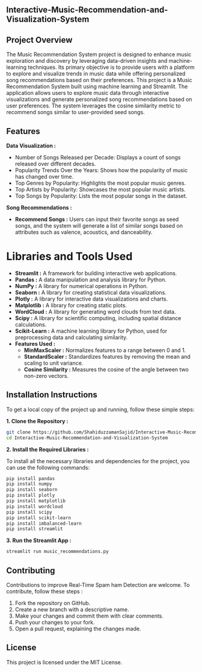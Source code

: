 ## Interactive-Music-Recommendation-and-Visualization-System

## Project Overview
The Music Recommendation System project is designed to enhance music exploration and discovery by leveraging data-driven insights and machine-learning techniques. Its primary objective is to provide users with a platform to explore and visualize trends in music data while offering personalized song recommendations based on their preferences. This project is a Music Recommendation System built using machine learning and Streamlit. The application allows users to explore music data through interactive visualizations and generate personalized song recommendations based on user preferences. The system leverages the cosine similarity metric to recommend songs similar to user-provided seed songs.


## Features
 **Data Visualization :**

- Number of Songs Released per Decade: Displays a count of songs released over different decades.
- Popularity Trends Over the Years: Shows how the popularity of music has changed over time.
- Top Genres by Popularity: Highlights the most popular music genres.
- Top Artists by Popularity: Showcases the most popular music artists.
- Top Songs by Popularity: Lists the most popular songs in the dataset.
  
 **Song Recommendations :**

- **Recommend Songs :** Users can input their favorite songs as seed songs, and the system will generate a list of similar songs based on attributes such as valence, acoustics, and danceability.


# Libraries and Tools Used

- **Streamlit :** A framework for building interactive web applications.
- **Pandas :** A data manipulation and analysis library for Python.
- **NumPy :** A library for numerical operations in Python.
- **Seaborn :** A library for creating statistical data visualizations.
- **Plotly :** A library for interactive data visualizations and charts.
- **Matplotlib :** A library for creating static plots.
- **WordCloud :** A library for generating word clouds from text data.
- **Scipy :** A library for scientific computing, including spatial distance calculations.
- **Scikit-Learn :** A machine learning library for Python, used for preprocessing data and calculating similarity.
- **Features Used :**
  - **MinMaxScaler :** Normalizes features to a range between 0 and 1.
  - **StandardScaler :** Standardizes features by removing the mean and scaling to unit variance.
  - **Cosine Similarity :** Measures the cosine of the angle between two non-zero vectors.

## Installation Instructions
To get a local copy of the project up and running, follow these simple steps:

**1. Clone the Repository :**

   ```bash
   git clone https://github.com/ShahiduzzamanSajid/Interactive-Music-Recommendation-and-Visualization-System.git
   cd Interactive-Music-Recommendation-and-Visualization-System
```

**2. Install the Required Libraries :**

To install all the necessary libraries and dependencies for the project, you can use the following commands:

```bash
pip install pandas
pip install numpy
pip install seaborn
pip install plotly
pip install matplotlib
pip install wordcloud
pip install scipy
pip install scikit-learn
pip install imbalanced-learn
pip install streamlit
```

**3. Run the Streamlit App :**

```bash
streamlit run music_recommendations.py
```

## Contributing
Contributions to improve Real-Time Spam ham Detection are welcome. To contribute, follow these steps :

1. Fork the repository on GitHub.
2. Create a new branch with a descriptive name.
3. Make your changes and commit them with clear comments.
4. Push your changes to your fork.
5. Open a pull request, explaining the changes made.

## License
This project is licensed under the MIT License.

